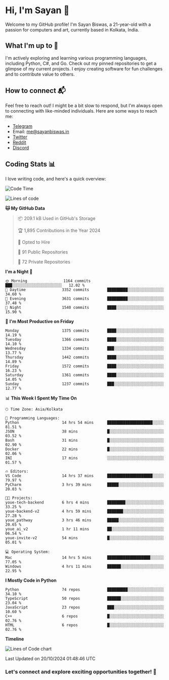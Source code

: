 # Hi, I'm Sayan 👋

Welcome to my GitHub profile! I'm Sayan Biswas, a 21-year-old with a passion for computers and art, currently based in Kolkata, India.

## What I'm up to 🚀

I'm actively exploring and learning various programming languages, including Python, C#, and Go. Check out my pinned repositories to get a glimpse of my current projects. I enjoy creating software for fun challenges and to contribute value to others.

## How to connect 📬

Feel free to reach out! I might be a bit slow to respond, but I'm always open to connecting with like-minded individuals. Here are some ways to reach me:

- [Telegram](https://t.me/dank_as_fuck)
- Email: [me@sayanbiswas.in](mailto:me@sayanbiswas.in)
- [Twitter](https://twitter.com/TheDankDel)
- [Reddit](https://www.reddit.com/user/dank_as_fuck_/)
- [Discord](https://discordapp.com/users/506536929152466945)

## Coding Stats 📊

I love writing code, and here's a quick overview:

<!--START_SECTION:waka-->
![Code Time](http://img.shields.io/badge/Code%20Time-1%2C890%20hrs%2032%20mins-blue)

![Lines of code](https://img.shields.io/badge/From%20Hello%20World%20I%27ve%20Written-6.2%20million%20lines%20of%20code-blue)

**🐱 My GitHub Data** 

> 📦 209.1 kB Used in GitHub's Storage 
 > 
> 🏆 1,895 Contributions in the Year 2024
 > 
> 💼 Opted to Hire
 > 
> 📜 91 Public Repositories 
 > 
> 🔑 72 Private Repositories 
 > 
**I'm a Night 🦉** 

```text
🌞 Morning                1164 commits        ███░░░░░░░░░░░░░░░░░░░░░░   12.02 % 
🌆 Daytime                3352 commits        █████████░░░░░░░░░░░░░░░░   34.60 % 
🌃 Evening                3631 commits        █████████░░░░░░░░░░░░░░░░   37.48 % 
🌙 Night                  1540 commits        ████░░░░░░░░░░░░░░░░░░░░░   15.90 % 
```
📅 **I'm Most Productive on Friday** 

```text
Monday                   1375 commits        ████░░░░░░░░░░░░░░░░░░░░░   14.19 % 
Tuesday                  1366 commits        ████░░░░░░░░░░░░░░░░░░░░░   14.10 % 
Wednesday                1334 commits        ███░░░░░░░░░░░░░░░░░░░░░░   13.77 % 
Thursday                 1442 commits        ████░░░░░░░░░░░░░░░░░░░░░   14.89 % 
Friday                   1572 commits        ████░░░░░░░░░░░░░░░░░░░░░   16.23 % 
Saturday                 1361 commits        ████░░░░░░░░░░░░░░░░░░░░░   14.05 % 
Sunday                   1237 commits        ███░░░░░░░░░░░░░░░░░░░░░░   12.77 % 
```


📊 **This Week I Spent My Time On** 

```text
🕑︎ Time Zone: Asia/Kolkata

💬 Programming Languages: 
Python                   14 hrs 54 mins      ████████████████████░░░░░   81.51 % 
JSON                     38 mins             █░░░░░░░░░░░░░░░░░░░░░░░░   03.52 % 
Bash                     31 mins             █░░░░░░░░░░░░░░░░░░░░░░░░   02.90 % 
Docker                   22 mins             █░░░░░░░░░░░░░░░░░░░░░░░░   02.06 % 
INI                      17 mins             ░░░░░░░░░░░░░░░░░░░░░░░░░   01.57 % 

🔥 Editors: 
VS Code                  14 hrs 37 mins      ████████████████████░░░░░   79.97 % 
PyCharm                  3 hrs 39 mins       █████░░░░░░░░░░░░░░░░░░░░   20.03 % 

🐱‍💻 Projects: 
youe-tech-backend        6 hrs 4 mins        ████████░░░░░░░░░░░░░░░░░   33.25 % 
youe-backend-v2          4 hrs 59 mins       ███████░░░░░░░░░░░░░░░░░░   27.28 % 
youe_pathway             3 hrs 46 mins       █████░░░░░░░░░░░░░░░░░░░░   20.65 % 
youe_ai_v2               1 hr 11 mins        ██░░░░░░░░░░░░░░░░░░░░░░░   06.54 % 
youe-invite-v2           54 mins             █░░░░░░░░░░░░░░░░░░░░░░░░   05.01 % 

💻 Operating System: 
Mac                      14 hrs 5 mins       ███████████████████░░░░░░   77.05 % 
Windows                  4 hrs 11 mins       ██████░░░░░░░░░░░░░░░░░░░   22.95 % 
```

**I Mostly Code in Python** 

```text
Python                   74 repos            █████████░░░░░░░░░░░░░░░░   34.10 % 
TypeScript               50 repos            ██████░░░░░░░░░░░░░░░░░░░   23.04 % 
JavaScript               23 repos            ███░░░░░░░░░░░░░░░░░░░░░░   10.60 % 
C++                      6 repos             █░░░░░░░░░░░░░░░░░░░░░░░░   02.76 % 
HTML                     6 repos             █░░░░░░░░░░░░░░░░░░░░░░░░   02.76 % 
```



**Timeline**

![Lines of Code chart](https://raw.githubusercontent.com/Dank-del/Dank-del/main/assets/bar_graph.png)


 Last Updated on 20/10/2024 01:48:46 UTC
<!--END_SECTION:waka-->

### Let's connect and explore exciting opportunities together! 🚀
